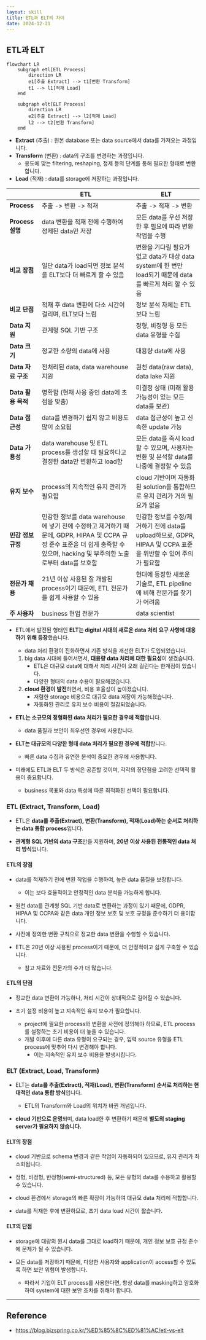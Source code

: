 ```yaml
---
layout: skill
title: ETL과 ELT의 차이
date: 2024-12-21
---
```





## ETL과 ELT

```mermaid
flowchart LR
    subgraph etl[ETL Process]
        direction LR
        e1[추출 Extract] --> t1[변환 Transform]
        t1 --> l1[적재 Load]
    end
    
    subgraph elt[ELT Process]
        direction LR
        e2[추출 Extract] --> l2[적재 Load]
        l2 --> t2[변환 Transform]
    end
```

- **Extract** (추출) : 원본 database 또는 data source에서 data를 가져오는 과정입니다.
- **Transform** (변환) : data의 구조를 변경하는 과정입니다.
    - 용도에 맞는 filtering, reshaping, 정제 등의 단계를 통해 필요한 형태로 변환합니다.
- **Load** (적재) : data를 storage에 저장하는 과정입니다.

|  | ETL | ELT |
| --- | --- | --- |
| **Process** | 추출 -> 변환 -> 적재 | 추출 -> 적재 -> 변환 |
| **Process 설명** | data 변환을 적재 전에 수행하여 정제된 data만 저장 | 모든 data를 우선 저장한 후 필요에 따라 변환 작업을 수행 |
| **비교 장점** | 일단 data가 load되면 정보 분석을 ELT보다 더 빠르게 할 수 있음 | 변환을 기다릴 필요가 없고 data가 대상 data system에 한 번만 load되기 때문에 data를 빠르게 처리 할 수 있음 |
| **비교 단점** | 적재 후 data 변환에 다소 시간이 걸리며, ELT보다 느림 | 정보 분석 자체는 ETL보다 느림 |
| **Data 지원** | 관계형 SQL 기반 구조 | 정형, 비정형 등 모든 data 유형을 수집 |
| **Data 크기** | 정교한 소량의 data에 사용 | 대용량 data에 사용 |
| **Data 자료 구조** | 전처리된 data, data warehouse 지원 | 원천 data(raw data), data lake 지원 |
| **Data 활용 목적** | 명확함 (현재 사용 중인 data에 초점을 맞춤) | 미결정 상태 (미래 활용 가능성이 있는 모든 data를 보관) |
| **Data 접근성** | data를 변경하기 쉽지 않고 비용도 많이 소요됨 | data 접근성이 높고 신속한 update 가능 |
| **Data 가용성** | data warehouse 및 ETL process를 생성할 때 필요하다고 결정한 data만 변환하고 load함 | 모든 data를 즉시 load할 수 있으며, 사용자는 변환 및 분석할 data를 나중에 결정할 수 있음 |
| **유지 보수** | process의 지속적인 유지 관리가 필요함 | cloud 기반이며 자동화된 solution을 통합하므로 유지 관리가 거의 필요가 없음 |
| **민감 정보 규정** | 민감한 정보를 data warehouse에 넣기 전에 수정하고 제거하기 때문에, GDPR, HIPAA 및 CCPA 규정 준수 표준을 더 쉽게 충족할 수 있으며, hacking 및 부주의한 노출로부터 data를 보호함 | 민감한 정보를 수정/제거하기 전에 data를 upload하므로, GDPR, HIPAA 및 CCPA 표준을 위반할 수 있어 주의가 필요함 |
| **전문가 채용** | 21년 이상 사용된 잘 개발된 process이기 때문에, ETL 전문가를 쉽게 사용할 수 있음 | 현대에 등장한 새로운 기술로, ETL pipeline에 비해 전문가를 찾기가 어려움 |
| **주 사용자** | business 현업 전문가 | data scientist |

- ETL에서 발전된 형태인 **ELT는 digital 시대의 새로운 data 처리 요구 사항에 대응하기 위해 등장**했습니다.
    - data 처리 환경이 진화하면서 기존 방식을 개선한 ELT가 도입되었습니다.
    1. big data 시대에 들어서면서, **대용량 data 처리에 대한 필요성**이 생겼습니다.
        - ETL은 대규모 data에 대해서 처리 시간이 오래 걸린다는 한계점이 있습니다.
        - 다양한 형태의 data 수용이 필요해졌습니다.
    2. **cloud 환경이 발전**하면서, 비용 효율성이 높아졌습니다.
        - 저렴한 storage 비용으로 대규모 data 저장이 가능해졌습니다.
        - 자동화된 관리로 유지 보수 비용이 절감되었습니다.

- **ETL는 소규모의 정형화된 data 처리가 필요한 경우에 적합**합니다.
    - data 품질과 보안이 최우선인 경우에 사용합니다.
    
- **ELT는 대규모의 다양한 형태 data 처리가 필요한 경우에 적합**합니다.
    - 빠른 data 수집과 유연한 분석이 중요한 경우에 사용합니다.

- 미래에도 ETL과 ELT 두 방식은 공존할 것이며, 각각의 장단점을 고려한 선택적 활용이 중요합니다.
    - business 목표와 data 특성에 따른 최적화된 선택이 필요합니다.


### ETL (Extract, Transform, Load)

- ETL은 **data를 추출(Extract), 변환(Transform), 적재(Load)하는 순서로 처리하는 data 통합 process**입니다.

- **관계형 SQL 기반의 data 구조**만을 지원하며, **20년 이상 사용된 전통적인 data 처리 방식**입니다.

#### ETL의 장점

- data를 적재하기 전에 변환 작업을 수행하여, 높은 data 품질을 보장합니다.
    - 이는 보다 효율적이고 안정적인 data 분석을 가능하게 합니다.

- 원천 data를 관계형 SQL 기반 data로 변환하는 과정이 있기 때문에, GDPR, HIPAA 및 CCPA와 같은 data 개인 정보 보호 및 보호 규정을 준수하기 더 용이합니다.

- 사전에 정의한 변환 규칙으로 정교한 data 변환을 수행할 수 있습니다.

- ETL은 20년 이상 사용된 process이기 때문에, 더 안정적이고 쉽게 구축할 수 있습니다. 
    - 참고 자료와 전문가의 수가 더 많습니다.

#### ETL의 단점

- 정교한 data 변환이 가능하나, 처리 시간이 상대적으로 길어질 수 있습니다.

- 초기 설정 비용이 높고 지속적인 유지 보수가 필요합니다.
    - project에 필요한 process와 변환을 사전에 정의해야 하므로, ETL process를 설정하는 초기 비용이 더 높을 수 있습니다.
    - 개발 이후에 다른 data 유형이 요구되는 경우, 입력 source 유형을 ETL process에 맞추어 다시 변경해야 합니다.
        - 이는 지속적인 유지 보수 비용을 발생시킵니다.


### ELT (Extract, Load, Transform)

- ELT는 **data를 추출(Extract), 적재(Load), 변환(Transform) 순서로 처리하는 현대적인 data 통합 방식**입니다.
    - ETL의 Transform와 Load의 위치가 바뀐 개념입니다.

- **cloud 기반으로 운영**되며, data load한 후 변환하기 때문에 **별도의 staging server가 필요하지 않습니다.**

#### ELT의 장점

- cloud 기반으로 schema 변경과 같은 작업이 자동화되어 있으므로, 유지 관리가 최소화됩니다.

- 정형, 비정형, 반정형(semi-structured) 등, 모든 유형의 data를 수용하고 활용할 수 있습니다.

- cloud 환경에서 storage의 빠른 확장이 가능하여 대규모 data 처리에 적합합니다.

- data를 적재한 후에 변환하므로, 초기 data load 시간이 짧습니다.

#### ELT의 단점

- storage에 대량의 원시 data를 그대로 load하기 때문에, 개인 정보 보호 규정 준수에 문제가 될 수 있습니다.

- 모든 data를 저장하기 때문에, 다양한 사용자와 application이 access할 수 있도록 하면 보안 위험이 발생합니다.
    - 따라서 기업이 ELT process를 사용한다면, 항상 data를 masking하고 암호화하여 system에 대한 보안 조치를 취해야 합니다.




---




## Reference

- <https://blog.bizspring.co.kr/%ED%85%8C%ED%81%AC/etl-vs-elt>

